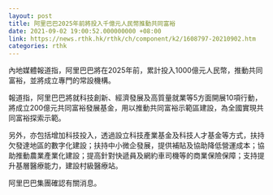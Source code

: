 ```yaml
---
layout: post
title: 阿里巴巴2025年前將投入千億元人民幣推動共同富裕
date: 2021-09-02 19:00:52.000000000 +08:00
link: https://news.rthk.hk/rthk/ch/component/k2/1608797-20210902.htm
categories: rthk
---
```


內地媒體報道指，阿里巴巴將在2025年前，累計投入1000億元人民幣，推動共同富裕，並將成立專門的常設機構。

報道指，阿里巴巴將就科技創新、經濟發展及高質量就業等5方面開展10項行動，將成立200億元共同富裕發展基金，用以推動共同富裕示範區建設，為全國實現共同富裕探索示範。

另外，亦包括增加科技投入，透過設立科技產業基金及科技人才基金等方式，扶持欠發達地區的數字化建設；扶持中小微企發展，提供補貼及協助降低營運成本；協助推動農業產業化建設；提高針對快遞員及網約車司機等的商業保險保障；支持提升基層醫療能力，建設村級醫療站。

阿里巴巴集團確認有關消息。
